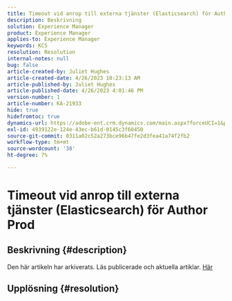 ```yaml
---
title: Timeout vid anrop till externa tjänster (Elasticsearch) för Author Prod
description: Beskrivning
solution: Experience Manager
product: Experience Manager
applies-to: Experience Manager
keywords: KCS
resolution: Resolution
internal-notes: null
bug: false
article-created-by: Juliet Hughes
article-created-date: 4/26/2023 10:23:13 AM
article-published-by: Juliet Hughes
article-published-date: 4/26/2023 4:01:46 PM
version-number: 1
article-number: KA-21933
hide: true
hidefromtoc: true
dynamics-url: https://adobe-ent.crm.dynamics.com/main.aspx?forceUCI=1&pagetype=entityrecord&etn=knowledgearticle&id=4c95f155-1ce4-ed11-a7c7-6045bd0061cb
exl-id: 4939122e-124e-43ec-b61d-0145c3f60450
source-git-commit: 0311a02c52a273bce96b47fe2d3fea41a74f2fb2
workflow-type: tm+mt
source-wordcount: '38'
ht-degree: 7%

---
```


# Timeout vid anrop till externa tjänster (Elasticsearch) för Author Prod

## Beskrivning {#description}

Den här artikeln har arkiverats. Läs publicerade och aktuella artiklar. [Här](https://experienceleague.adobe.com/search.html#sort=relevancy)

## Upplösning {#resolution}
